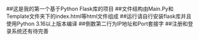 ##这是我的第一个基于Python Flask库的项目
##文件结构由Main.Py和Template文件夹下的index.html等html文件组成
##运行请自行安装flask库并且使用Python 3.16以上版本编译
##倒数第二行为IP地址和Port套接字
##注册和登录系统还有待完善
